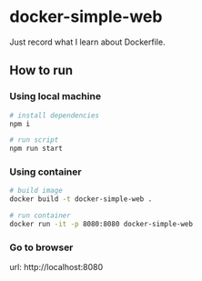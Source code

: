# docker-simple-web

Just record what I learn about Dockerfile.

## How to run

### Using local machine

```bash
# install dependencies
npm i

# run script
npm run start
```

### Using container

```bash
# build image
docker build -t docker-simple-web .

# run container
docker run -it -p 8080:8080 docker-simple-web
```

### Go to browser

url: http://localhost:8080
